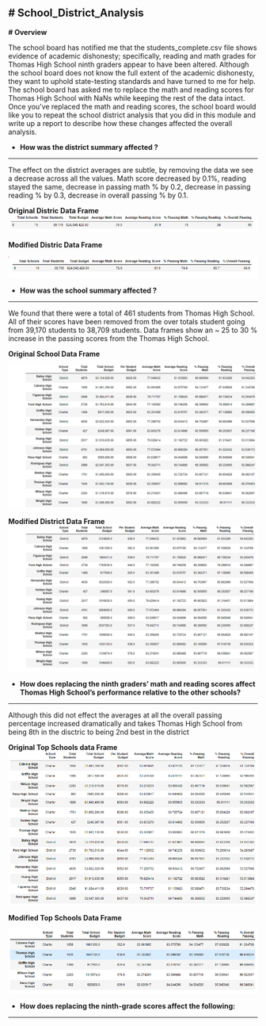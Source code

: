**# School_District_Analysis**
------------------------------

**# Overview**

The school board has notified me that the students_complete.csv file shows evidence of academic dishonesty; specifically, reading and math grades for Thomas High School ninth graders appear to have been altered. Although the school board does not know the full extent of the academic dishonesty, they want to uphold state-testing standards and have turned to me for help. The school board has asked me to replace the math and reading scores for Thomas High School with NaNs while keeping the rest of the data intact. Once you’ve replaced the math and reading scores, the school board would like you to repeat the school district analysis that you did in this module and write up a report to describe how these changes affected the overall analysis.


- **How was the district summary affected ?**
------------------------------

The effect on the district averages are subtle, by removing the data we see a decrease across all the values.  Math score decreased by 0.1%, reading stayed the same, decrease in passing math % by 0.2, decrease in passing reading % by 0.3, decrease in overall passing % by 0.1.

**Original Distric Data Frame**
![Original_district_summary.PNG](https://github.com/Bionicbabes/School_District_Analysis/blob/main/Resources/Original_district_summary.PNG)

**Modified Distric Data Frame**

![Modified_district_summary.PNG](https://github.com/Bionicbabes/School_District_Analysis/blob/main/Resources/Modified_district_summary.PNG)




- **How was the school summary affected ?**
- ------------------------------

We found that there were a total of 461 students from Thomas High School.  All of their scores have been removed from the over totals student going from 39,170 students to 38,709 students.  Data frames show an ~ 25 to 30 % increase in the passing scores from the Thomas High School. 

**Original School Data Frame**

![Original_per_school_summary.PNG](https://github.com/Bionicbabes/School_District_Analysis/blob/main/Resources/Original_per_school_summary.PNG) 

**Modified District Data Frame**
![Modified_per_schools_summary.PNG](https://github.com/Bionicbabes/School_District_Analysis/blob/main/Resources/Modified_per_schools_summary.PNG)

- **How does replacing the ninth graders’ math and reading scores affect Thomas High School’s performance relative to the other schools?**
------------------------------

Although this did not effect the averages at all the overall passing percentage increased dramatically and takes Thomas High School from being 8th in the disctric to being 2nd best in the district
 
**Original Top Schools data Frame**
![Top_school_by_overall_score_original.PNG](https://github.com/Bionicbabes/School_District_Analysis/blob/main/Resources/Top_school_by_overall_score_original.PNG)

**Modified Top Schools Data Frame**

![Top_school_by_overall_score_modified.PNG](https://github.com/Bionicbabes/School_District_Analysis/blob/main/Resources/Top_school_by_overall_score_modified.PNG)

- **How does replacing the ninth-grade scores affect the following:**
------------------------------
